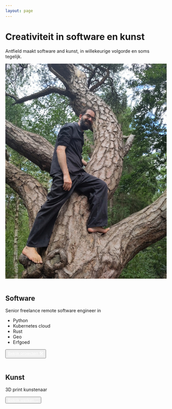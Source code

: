 ```yaml
---
layout: page
---
```

<link type="text/css" rel="stylesheet" href="static/style/style.css">

# Creativiteit in software en kunst

Antfield maakt software and kunst, in willekeurige volgorde en soms tegelijk.

<img src="static/img/treehugger.jpg" alt="Software en kunst???">

<br>
<br>

<div id="boxes" style="display: table; position: relative;">
<div style="display: table-row; position: relative;">

<div id="column1">

## Software

Senior freelance remote software engineer in 
- Python
- Kubernetes cloud
- Rust
- Geo
- Erfgoed

<button class="table-button" type="button">
<a href="pages/software.html" style="color: #ffffff;">
Bekijk projecten 🛠️
</a>
</button>

<br>
<br>
</div>

<div id="column2">

## Kunst

3D print kunstenaar

<button class="table-button" type="button">
<a href="pages/art.html" style="color: #ffffff">
Bekijk werken 🏺
</a>
</button>

</div>
</div>

</div>

